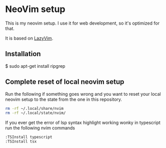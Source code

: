 # NeoVim setup

This is my neovim setup. I use it for web development, so it's optimized for that.

It is based on [LazyVim](https://www.lazyvim.org/).

## Installation

$ sudo apt-get install ripgrep

## Complete reset of local neovim setup

Run the following if something goes wrong and you want to reset your local neovim setup to the state from the one in this repository.

```bash
rm -rf ~/.local/share/nvim
rm -rf ~/.local/state/nvim/
```

If you ever get the error of lsp syntax highlight working wonky in typescript run the following nvim commands

```
:TSInstall typescript
:TSInstall tsx
```

